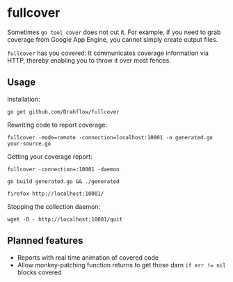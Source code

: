 # fullcover

Sometimes `go tool cover` does not cut it. For example, if you need to grab coverage from Google App Engine,
you cannot simply create output files.

`fullcover` has you covered: It communicates coverage information via HTTP, thereby enabling you to
throw it over most fences.

## Usage

Installation:
```
go get github.com/Drahflow/fullcover
```

Rewriting code to report coverage:
```
fullcover -mode=remote -connection=localhost:10001 -o generated.go your-source.go
```

Getting your coverage report:
```
fullcover -connection=:10001 -daemon

go build generated.go && ./generated

firefox http://localhost:10001/
```

Stopping the collection daemon:
```
wget -O - http://localhost:10001/quit
```

## Planned features

* Reports with real time animation of covered code
* Allow monkey-patching function returns to get those darn `if err != nil` blocks covered
